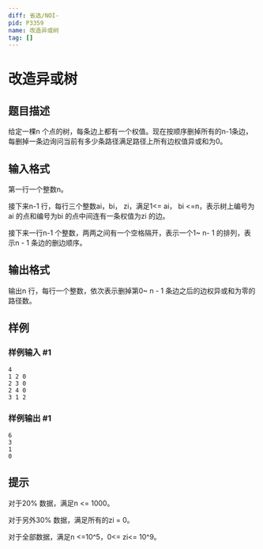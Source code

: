 ```yaml
---
diff: 省选/NOI-
pid: P3359
name: 改造异或树
tag: []
---
```

# 改造异或树
## 题目描述

给定一棵n 个点的树，每条边上都有一个权值。现在按顺序删掉所有的n-1条边，每删掉一条边询问当前有多少条路径满足路径上所有边权值异或和为0。

## 输入格式

第一行一个整数n。

接下来n-1 行，每行三个整数ai，bi， zi，满足1<= ai， bi <=n，表示树上编号为ai 的点和编号为bi 的点中间连有一条权值为zi 的边。

接下来一行n-1 个整数，两两之间有一个空格隔开，表示一个1~ n- 1 的排列，表示n - 1 条边的删边顺序。

## 输出格式

输出n 行，每行一个整数，依次表示删掉第0~  n - 1 条边之后的边权异或和为零的路径数。

## 样例

### 样例输入 #1
```
4
1 2 0
2 3 0
2 4 0
3 1 2
```
### 样例输出 #1
```
6
3
1
0
```
## 提示

对于20% 数据，满足n  <= 1000。

对于另外30% 数据，满足所有的zi = 0。

对于全部数据，满足n <=10^5，0<= zi<= 10^9。

